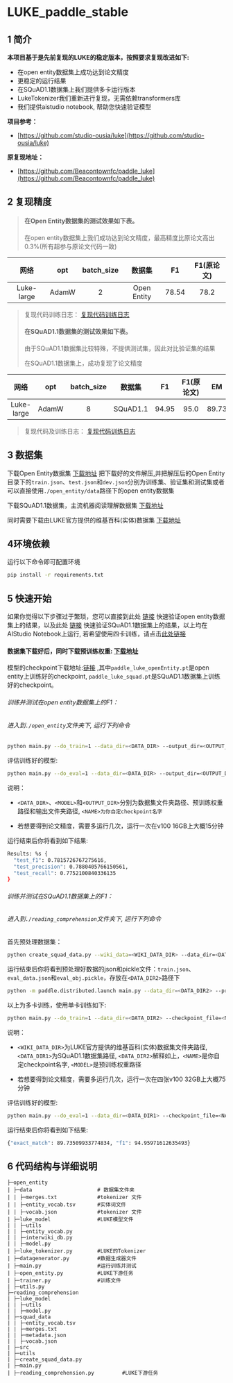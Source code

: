 # LUKE_paddle_stable

## 1 简介 

**本项目基于是先前复现的LUKE的稳定版本，按照要求复现改进如下:**

- 在open entity数据集上成功达到论文精度
- 更稳定的运行结果
- 在SQuAD1.1数据集上我们提供多卡运行版本
- LukeTokenizer我们重新进行复现，无需依赖transformers库
- 我们提供aistudio notebook, 帮助您快速验证模型

**项目参考：**
- [https://github.com/studio-ousia/luke](https://github.com/studio-ousia/luke)

**原复现地址：**
- [https://github.com/Beacontownfc/paddle_luke](https://github.com/Beacontownfc/paddle_luke)

## 2 复现精度
>#### 在Open Entity数据集的测试效果如下表。
>在open entity数据集上我们成功达到论文精度，最高精度比原论文高出0.3%(所有超参与原论文代码一致)

|网络 |opt|batch_size|数据集|F1|F1(原论文)|
| :---: | :---: | :---: | :---: | :---: | :---: |
|Luke-large|AdamW|2|Open Entity|78.54|78.2|

>复现代码训练日志：
[复现代码训练日志](open_entity/train.log)
>
>#### 在SQuAD1.1数据集的测试效果如下表。
>由于SQuAD1.1数据集比较特殊，不提供测试集，因此对比验证集的结果
>
>在SQuAD1.1数据集上，成功复现了论文精度

|网络 |opt|batch_size|数据集|F1|F1(原论文)|EM|EM(原论文)
| :---: | :---: | :---: | :---: | :---: | :---: | :---: |:---: |
|Luke-large|AdamW|8|SQuAD1.1|94.95|95.0|89.73|89.8

>复现代码及训练日志：
[复现代码训练日志](reading_comprehension/train.log)
>
## 3 数据集
下载Open Entity数据集
[下载地址](https://cloud.tsinghua.edu.cn/f/6ec98dbd931b4da9a7f0/)
把下载好的文件解压,并把解压后的Open Entity目录下的`train.json`、`test.json`和`dev.json`分别为训练集、验证集和测试集或者可以直接使用`./open_entity/data`路径下的open entity数据集

下载SQuAD1.1数据集，主流机器阅读理解数据集
[下载地址](https://data.deepai.org/squad1.1.zip)

同时需要下载由LUKE官方提供的维基百科(实体)数据集
[下载地址](https://drive.google.com/file/d/129tDJ3ev6IdbJiKOmO6GTgNANunhO_vt/view)

## 4环境依赖
运行以下命令即可配置环境
```bash
pip install -r requirements.txt
```

## 5 快速开始
如果你觉得以下步骤过于繁琐，您可以直接到此处
[链接](https://aistudio.baidu.com/aistudio/projectdetail/3393133)
快速验证open entity数据集上的结果，以及此处
[链接](https://aistudio.baidu.com/aistudio/projectdetail/3438351)
快速验证SQuAD1.1数据集上的结果，以上均在AIStudio Notebook上运行, 若希望使用四卡训练，请点击[此处链接](https://aistudio.baidu.com/aistudio/clusterprojectdetail/3434939)
#### 数据集下载好后，同时下载预训练权重: [下载地址](https://aistudio.baidu.com/aistudio/datasetdetail/123707)

模型的checkpoint下载地址:[链接](https://aistudio.baidu.com/aistudio/datasetdetail/126114)
,其中`paddle_luke_openEntity.pt`是open entity上训练好的checkpoint, `paddle_luke_squad.pt`是SQuAD1.1数据集上训练好的checkpoint。
###### 训练并测试在open entity数据集上的F1：
###### 进入到`./open_entity`文件夹下, 运行下列命令


```bash
python main.py --do_train=1 --data_dir=<DATA_DIR> --output_dir=<OUTPUT_DIR> --checkpoint_file=<NAME> --pretrain_model=<MODEL>
```

评估训练好的模型:

```bash
python main.py --do_eval=1 --data_dir=<DATA_DIR> --output_dir=<OUTPUT_DIR> --checkpoint_file=<NAME> --pretrain_model=<MODEL>
```

说明：

- `<DATA_DIR>`、`<MODEL>`和`<OUTPUT_DIR>`分别为数据集文件夹路径、预训练权重路径和输出文件夹路径, `<NAME>为你自定checkpoint名字`

- 若想要得到论文精度，需要多运行几次，运行一次在v100 16GB上大概15分钟

运行结束后你将看到如下结果:
```bash
Results: %s {
  "test_f1": 0.7815726767275616,
  "test_precision": 0.7880405766150561,
  "test_recall": 0.7752100840336135
}
```

###### 训练并测试在SQuAD1.1数据集上的F1：
###### 进入到`./reading_comprehension`文件夹下, 运行下列命令

首先预处理数据集：
```bash
python create_squad_data.py --wiki_data=<WIKI_DATA_DIR> --data_dir=<DATA_DIR1> --output_data_dir=<DATA_DIR2>
```
运行结束后你将看到预处理好数据的json和pickle文件：`train.json`、`eval_data.json`和`eval_obj.pickle`，存放在`<DATA_DIR2>`路径下

```bash
python -m paddle.distributed.launch main.py --data_dir=<DATA_DIR2> --pretrain_model=<MODEL> --output_dir=<OUTPUT_DIR> --multi_cards=1 --do_train=1
```

以上为多卡训练，使用单卡训练如下:
```bash
python main.py --do_train=1 --data_dir=<DATA_DIR2> --checkpoint_file=<NAME> --output_dir=<OUTPUT_DIR> --pretrain_model=<MODEL>
```
说明： 

- `<WIKI_DATA_DIR>`为LUKE官方提供的维基百科(实体)数据集文件夹路径, `<DATA_DIR1>`为SQuAD1.1数据集路径, `<DATA_DIR2>`解释如上，`<NAME>`是你自定checkpoint名字, `<MODEL>`是预训练权重路径

- 若想要得到论文精度，需要多运行几次，运行一次在四张v100 32GB上大概75分钟

评估训练好的模型:
```bash
python main.py --do_eval=1 --data_dir=<DATA_DIR1> --checkpoint_file=<NAME> --output_dir=<OUTPUT_DIR>
```

运行结束后你将看到如下结果:
```bash
{"exact_match": 89.73509933774834, "f1": 94.95971612635493}
```



## 6 代码结构与详细说明
```
├─open_entity
| ├─data                     # 数据集文件夹
| | ├─merges.txt             #tokenizer 文件
| | ├─entity_vocab.tsv       #实体词文件
| | ├─vocab.json             #tokenizer 文件
| ├─luke_model               #LUKE模型文件
| | ├─utils
| | ├─entity_vocab.py
| | ├─interwiki_db.py
| | ├─model.py   
| ├─luke_tokenizer.py        #LUKE的Tokenizer
| ├─datagenerator.py         #数据生成器文件
| ├─main.py                  #运行训练并测试
| ├─open_entity.py           #LUKE下游任务
| ├─trainer.py               #训练文件
| ├─utils.py                   
├─reading_comprehension        
| ├─luke_model
| | ├─utils
| | ├─model.py
| ├─squad_data
| | ├─entity_vocab.tsv
| | ├─merges.txt
| | ├─metadata.json
| | ├─vocab.json
| ├─src
| ├─utils
| ├─create_squad_data.py
| ├─main.py
| ├─reading_comprehension.py         #LUKE下游任务                                       
```